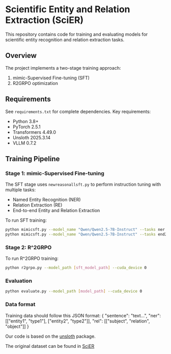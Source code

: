 # Scientific Entity and Relation Extraction (SciER)

This repository contains code for training and evaluating models for scientific entity recognition and relation extraction tasks.

## Overview

The project implements a two-stage training approach:
1. mimic-Supervised Fine-tuning (SFT)
2. R2GRPO optimization

## Requirements

See `requirements.txt` for complete dependencies. Key requirements:
- Python 3.8+
- PyTorch 2.5.1
- Transformers 4.49.0
- Unsloth 2025.3.14
- VLLM 0.7.2

## Training Pipeline

### Stage 1: mimic-Supervised Fine-tuning

The SFT stage uses `newreasonallsft.py` to perform instruction tuning with multiple tasks:

- Named Entity Recognition (NER)
- Relation Extraction (RE) 
- End-to-end Entity and Relation Extraction

To run SFT training:
```bash
python mimicsft.py --model_name "Qwen/Qwen2.5-7B-Instruct" --tasks ner re re_plus --train_epochs 3 --cuda_device 0
python mimicsft.py --model_name "Qwen/Qwen2.5-7B-Instruct" --tasks end2end --train_epochs 3 --cuda_device 0
```

### Stage 2: R^2GRPO

To run R^2GRPO training:
```bash
python r2grpo.py --model_path [sft_model_path] --cuda_device 0
```

### Evaluation
```bash
python evaluate.py --model_path [model_path] --cuda_device 0
```

### Data format
Training data should follow this JSON format:
{
    "sentence": "text...",
    "ner": [["entity1", "type1"], ["entity2", "type2"]],
    "rel": [["subject", "relation", "object"]]
}


Our code is based on the [unsloth](https://github.com/unslothai/unsloth) package.

The original dataset can be found in [SciER](https://github.com/edzq/SciER)
